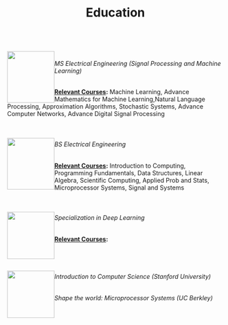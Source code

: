 ﻿---
title: "Education"
permalink: /education/
description: "My education"
---


<html>
<style>
img {
    float:left;
}
h5,h4 {
    float:center;
    font:verdana;
    margin:0;
    padding:0;
}
h7 {
    float:center;
        font:verdana;
    margin:0;
</style>
<body>



<br>
<a> <img  src="http://aghaaliraza.com/itu-short.png" width="110" height="120" /></a>
<h6> MS Electrical Engineering (Signal Processing and Machine Learning)</h6>
<b><u>Relevant Courses</u>:</b> Machine Learning, Advance Mathematics for Machine Learning,Natural Language Processing, Approximation Algorithms, Stochastic Systems, Advance Computer Networks, Advance Digital Signal Processing 

<br>
<br>
<br>

<a> <img  src="https://upload.wikimedia.org/wikipedia/commons/0/0c/UET_Lahore_Logo.png" width="110" height="120" /></a>
<h6> BS Electrical Engineering</h6>
<b><u>Relevant Courses</u>:</b> Introduction to Computing, Programming Fundamentals, Data Structures, Linear Algebra, Scientific Computing, Applied Prob and Stats, Microprocessor Systems, Signal and Systems  

<br>
<br>
<br>

<a> <img  src="https://www.insidehighered.com/sites/default/server_files/styles/large/public/media/coursera.png?itok=Y98JDeq-" width="110" height="110" /></a>
<h6> Specialization in Deep Learning</h6>
<b><u>Relevant Courses</u>:</b> 

<br>
<br>
<br>
<br>

<a> <img  src="https://www.shegeeksout.com/wp-content/uploads/2016/07/edx-logo.png" width="110" height="110" /></a>
<h6> Introduction to Computer Science (Stanford University)</h6>
<h6> Shape the world: Microprocessor Systems (UC Berkley)</h6>
</body>
</html>